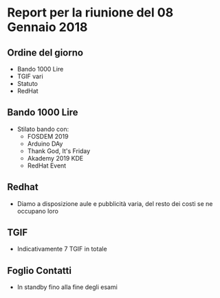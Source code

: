 # Report per la riunione del 08 Gennaio 2018

## Ordine del giorno

- Bando 1000 Lire
- TGIF vari
- Statuto
- RedHat

## Bando 1000 Lire

- Stilato bando con:
    - FOSDEM 2019
    - Arduino DAy
    - Thank God, It's Friday
    - Akademy 2019 KDE
    - RedHat Event

## Redhat

- Diamo a disposizione aule e pubblicità varia, del resto dei costi se ne occupano loro

## TGIF

- Indicativamente 7 TGIF in totale

## Foglio Contatti

- In standby fino alla fine degli esami